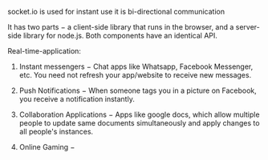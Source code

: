 socket.io is used for instant use
it is bi-directional communication

It has two parts − a client-side library that runs in the browser, and a server-side library for node.js. Both components have an identical API.

Real-time-application:
1. Instant messengers − Chat apps like Whatsapp, Facebook Messenger, etc. You need not refresh your app/website to receive new messages.

2. Push Notifications − When someone tags you in a picture on Facebook, you receive a notification instantly.

3. Collaboration Applications − Apps like google docs, which allow multiple people to update same documents simultaneously and apply changes to all people's instances.

4. Online Gaming −
